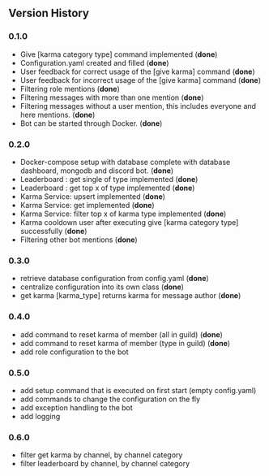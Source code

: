 ## Version History
### 0.1.0
* Give [karma category type] command implemented (**done**)
* Configuration.yaml created and filled (**done**)
* User feedback for correct usage of the [give karma] command (**done**)
* User feedback for incorrect usage of the [give karma] command (**done**)
* Filtering role mentions (**done**)
* Filtering messages with more than one mention (**done**)
* Filtering messages without a user mention, this includes everyone and here mentions. (**done**)
* Bot can be started through Docker. (**done**)

### 0.2.0
* Docker-compose setup with database complete with database 
dashboard, mongodb and discord bot. (**done**)
* Leaderboard : get single of type implemented (**done**)
* Leaderboard : get top x of type implemented (**done**)
* Karma Service: upsert implemented (**done**)
* Karma Service: get implemented (**done**)
* Karma Service: filter top x of karma type implemented (**done**)
* Karma cooldown user after executing give [karma category type] successfully (**done**)
* Filtering other bot mentions (**done**)

### 0.3.0
* retrieve database configuration from config.yaml (**done**)
* centralize configuration into its own class (**done**)
* get karma [karma_type] returns karma for message author (**done**)

### 0.4.0
* add command to reset karma of member (all in guild) (**done**)
* add command to reset karma of member (type in guild) (**done**)
* add role configuration to the bot

### 0.5.0
* add setup command that is executed on first start (empty config.yaml)
* add commands to change the configuration on the fly
* add exception handling to the bot
* add logging

### 0.6.0
* filter get karma by channel, by channel category
* filter leaderboard by channel, by channel category